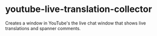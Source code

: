 # youtube-live-translation-collector
Creates a window in YouTube's the live chat window that shows live translations and spanner comments.
